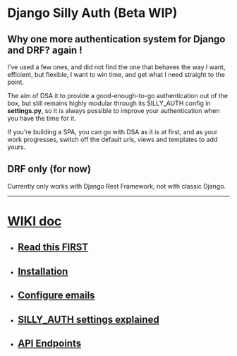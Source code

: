 # Django Silly Auth (Beta WIP)

## Why one more authentication system for Django and DRF? again !

I've used a few ones, and did not find the one that behaves the way I want,
efficient, but flexible, I want to win time, and get what I need straight to the point.

The aim of DSA it to provide a good-enough-to-go authentication out of the box, but still remains highly
modular through its SILLY_AUTH config in **settings.py**, so it is always possible to improve your
authentication when you have the time for it.

If you're building a SPA, you can go with DSA as it is at first, and as your work progresses,
switch off the default urls, views and templates to add yours.


## DRF only (for now)

Currently only works with Django Rest Framework, not with classic Django.

<hr>

# [WIKI doc](https://github.com/byoso/django_silly_auth/wiki)

- ## [Read this FIRST](https://github.com/byoso/django_silly_auth/wiki/Must-read-this-few-lines-!)
- ## [Installation](https://github.com/byoso/django_silly_auth/wiki/Installation)

- ## [Configure emails](https://github.com/byoso/django_silly_auth/wiki/Configure-the-emails-of-the-site)

- ## [SILLY_AUTH settings explained](https://github.com/byoso/django_silly_auth/wiki/SILLY_AUTH-settings-explained)

- ## [API Endpoints](https://github.com/byoso/django_silly_auth/wiki/API-endpoints)